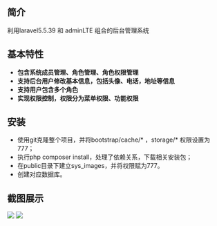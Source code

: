 ## 简介
  利用laravel5.5.39 和 adminLTE 组合的后台管理系统

## 基本特性
- **包含系统成员管理、角色管理、角色权限管理**
- **支持后台用户修改基本信息，包括头像、电话，地址等信息**
- **支持用户包含多个角色**
- **实现权限控制，权限分为菜单权限、功能权限**

## 安装
- 使用git克隆整个项目，并将bootstrap/cache/* ，storage/* 权限设置为777；
- 执行php composer install，处理了依赖关系，下载相关安装包；
- 在public目录下建立sys_images，并将权限赋为777。
- 创建对应数据库。

## 截图展示
<img src="https://github.com/lufeijun/adminSys/tree/master/public/img/2018/home.png">
<img src="https://github.com/lufeijun/adminSys/tree/master/public/img/2018/role.png">

